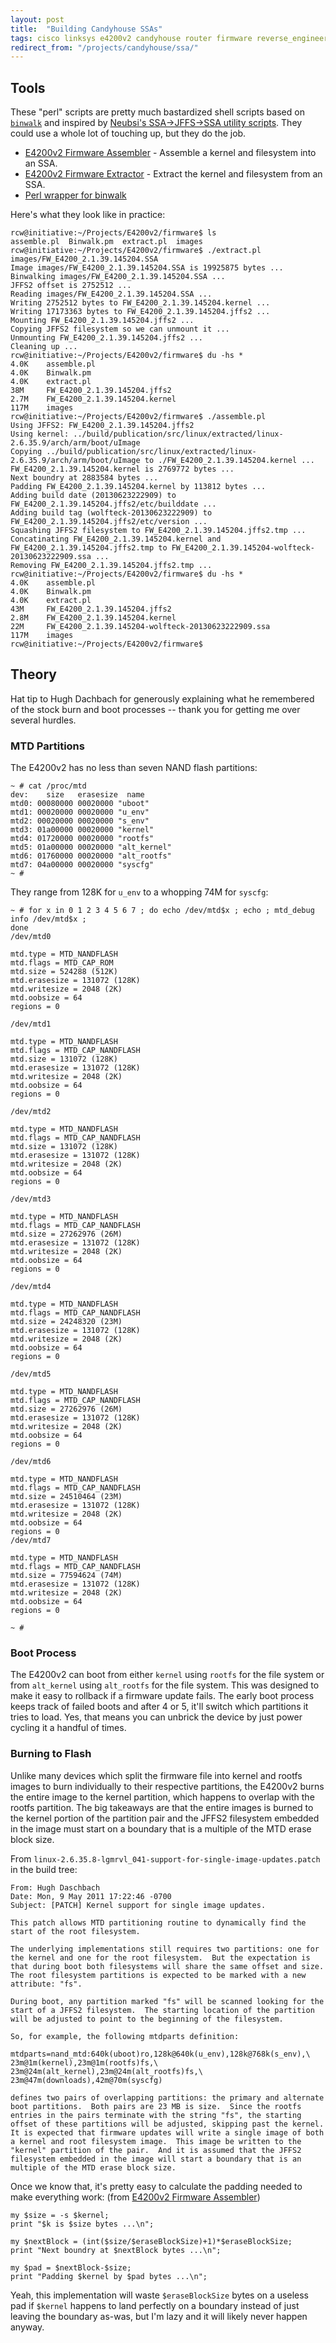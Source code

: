 ```yaml
---
layout: post
title:  "Building Candyhouse SSAs"
tags: cisco linksys e4200v2 candyhouse router firmware reverse_engineering perl
redirect_from: "/projects/candyhouse/ssa/"
---
```

## Tools

These "perl" scripts are pretty much bastardized shell scripts based on [`binwalk`](http://code.google.com/p/binwalk/) and inspired by [Neubsi's SSA->JFFS->SSA utility scripts](http://www.neubsi.at/blog/). They could use a whole lot of touching up, but they do the job.

* [E4200v2 Firmware Assembler](/assets/candyhouse-ssa-assemble.pl) - Assemble a kernel and filesystem into an SSA.
* [E4200v2 Firmware Extractor](/assets/candyhouse-ssa-extract.pl) - Extract the kernel and filesystem from an SSA.
* [Perl wrapper for binwalk](/assets/candyhouse-ssa-binwalk.pm)

Here's what they look like in practice:

```
rcw@initiative:~/Projects/E4200v2/firmware$ ls
assemble.pl  Binwalk.pm  extract.pl  images
rcw@initiative:~/Projects/E4200v2/firmware$ ./extract.pl images/FW_E4200_2.1.39.145204.SSA 
Image images/FW_E4200_2.1.39.145204.SSA is 19925875 bytes ...
Binwalking images/FW_E4200_2.1.39.145204.SSA ...
JFFS2 offset is 2752512 ...
Reading images/FW_E4200_2.1.39.145204.SSA ...
Writing 2752512 bytes to FW_E4200_2.1.39.145204.kernel ...
Writing 17173363 bytes to FW_E4200_2.1.39.145204.jffs2 ...
Mounting FW_E4200_2.1.39.145204.jffs2 ...
Copying JFFS2 filesystem so we can unmount it ...
Unmounting FW_E4200_2.1.39.145204.jffs2 ...
Cleaning up ...
rcw@initiative:~/Projects/E4200v2/firmware$ du -hs *
4.0K    assemble.pl
4.0K    Binwalk.pm
4.0K    extract.pl
38M     FW_E4200_2.1.39.145204.jffs2
2.7M    FW_E4200_2.1.39.145204.kernel
117M    images
rcw@initiative:~/Projects/E4200v2/firmware$ ./assemble.pl
Using JFFS2: FW_E4200_2.1.39.145204.jffs2
Using kernel: ../build/publication/src/linux/extracted/linux-2.6.35.9/arch/arm/boot/uImage
Copying ../build/publication/src/linux/extracted/linux-2.6.35.9/arch/arm/boot/uImage to ./FW_E4200_2.1.39.145204.kernel ...
FW_E4200_2.1.39.145204.kernel is 2769772 bytes ...
Next boundry at 2883584 bytes ...
Padding FW_E4200_2.1.39.145204.kernel by 113812 bytes ...
Adding build date (20130623222909) to FW_E4200_2.1.39.145204.jffs2/etc/builddate ...
Adding build tag (wolfteck-20130623222909) to FW_E4200_2.1.39.145204.jffs2/etc/version ...
Squashing JFFS2 filesystem to FW_E4200_2.1.39.145204.jffs2.tmp ...
Concatinating FW_E4200_2.1.39.145204.kernel and FW_E4200_2.1.39.145204.jffs2.tmp to FW_E4200_2.1.39.145204-wolfteck-20130623222909.ssa ...
Removing FW_E4200_2.1.39.145204.jffs2.tmp ...
rcw@initiative:~/Projects/E4200v2/firmware$ du -hs *
4.0K    assemble.pl
4.0K    Binwalk.pm
4.0K    extract.pl
43M     FW_E4200_2.1.39.145204.jffs2
2.8M    FW_E4200_2.1.39.145204.kernel
22M     FW_E4200_2.1.39.145204-wolfteck-20130623222909.ssa
117M    images
rcw@initiative:~/Projects/E4200v2/firmware$
```

## Theory

Hat tip to Hugh Dachbach for generously explaining what he remembered of the stock burn and boot processes -- thank you for getting me over several hurdles.

### MTD Partitions

The E4200v2 has no less than seven NAND flash partitions:

```
~ # cat /proc/mtd 
dev:    size   erasesize  name
mtd0: 00080000 00020000 "uboot"
mtd1: 00020000 00020000 "u_env"
mtd2: 00020000 00020000 "s_env"
mtd3: 01a00000 00020000 "kernel"
mtd4: 01720000 00020000 "rootfs"
mtd5: 01a00000 00020000 "alt_kernel"
mtd6: 01760000 00020000 "alt_rootfs"
mtd7: 04a00000 00020000 "syscfg"
~ #
```

They range from 128K for `u_env` to a whopping 74M for `syscfg`:

```
~ # for x in 0 1 2 3 4 5 6 7 ; do echo /dev/mtd$x ; echo ; mtd_debug info /dev/mtd$x ; 
done
/dev/mtd0

mtd.type = MTD_NANDFLASH
mtd.flags = MTD_CAP_ROM
mtd.size = 524288 (512K)
mtd.erasesize = 131072 (128K)
mtd.writesize = 2048 (2K)
mtd.oobsize = 64 
regions = 0

/dev/mtd1

mtd.type = MTD_NANDFLASH
mtd.flags = MTD_CAP_NANDFLASH
mtd.size = 131072 (128K)
mtd.erasesize = 131072 (128K)
mtd.writesize = 2048 (2K)
mtd.oobsize = 64 
regions = 0

/dev/mtd2

mtd.type = MTD_NANDFLASH
mtd.flags = MTD_CAP_NANDFLASH
mtd.size = 131072 (128K)
mtd.erasesize = 131072 (128K)
mtd.writesize = 2048 (2K)
mtd.oobsize = 64 
regions = 0

/dev/mtd3

mtd.type = MTD_NANDFLASH
mtd.flags = MTD_CAP_NANDFLASH
mtd.size = 27262976 (26M)
mtd.erasesize = 131072 (128K)
mtd.writesize = 2048 (2K)
mtd.oobsize = 64 
regions = 0

/dev/mtd4

mtd.type = MTD_NANDFLASH
mtd.flags = MTD_CAP_NANDFLASH
mtd.size = 24248320 (23M)
mtd.erasesize = 131072 (128K)
mtd.writesize = 2048 (2K)
mtd.oobsize = 64 
regions = 0

/dev/mtd5

mtd.type = MTD_NANDFLASH
mtd.flags = MTD_CAP_NANDFLASH
mtd.size = 27262976 (26M)
mtd.erasesize = 131072 (128K)
mtd.writesize = 2048 (2K)
mtd.oobsize = 64 
regions = 0

/dev/mtd6

mtd.type = MTD_NANDFLASH
mtd.flags = MTD_CAP_NANDFLASH
mtd.size = 24510464 (23M)
mtd.erasesize = 131072 (128K)
mtd.writesize = 2048 (2K)
mtd.oobsize = 64 
regions = 0
/dev/mtd7

mtd.type = MTD_NANDFLASH
mtd.flags = MTD_CAP_NANDFLASH
mtd.size = 77594624 (74M)
mtd.erasesize = 131072 (128K)
mtd.writesize = 2048 (2K)
mtd.oobsize = 64 
regions = 0

~ #  
```

### Boot Process

The E4200v2 can boot from either `kernel` using `rootfs` for the file system or from `alt_kernel` using `alt_rootfs` for the file system. This was designed to make it easy to rollback if a firmware update fails. The early boot process keeps track of failed boots and after 4 or 5, it'll switch which partitions it tries to load. Yes, that means you can unbrick the device by just power cycling it a handful of times.

### Burning to Flash

Unlike many devices which split the firmware file into kernel and rootfs images to burn individually to their respective partitions, the E4200v2 burns the entire image to the kernel partition, which happens to overlap with the rootfs partition. The big takeaways are that the entire images is burned to the kernel portion of the partition pair and the JFFS2 filesystem embedded in the image must start on a boundary that is a multiple of the MTD erase block size.

From `linux-2.6.35.8-lgmrvl_041-support-for-single-image-updates.patch` in the build tree:

```
From: Hugh Daschbach 
Date: Mon, 9 May 2011 17:22:46 -0700
Subject: [PATCH] Kernel support for single image updates.

This patch allows MTD partitioning routine to dynamically find the start of the root filesystem.

The underlying implementations still requires two partitions: one for the kernel and one for the root filesystem.  But the expectation is that during boot both filesystems will share the same offset and size.  The root filesystem partitions is expected to be marked with a new attribute: "fs".

During boot, any partition marked "fs" will be scanned looking for the start of a JFFS2 filesystem.  The starting location of the partition will be adjusted to point to the beginning of the filesystem.  

So, for example, the following mtdparts definition:

mtdparts=nand_mtd:640k(uboot)ro,128k@640k(u_env),128k@768k(s_env),\
23m@1m(kernel),23m@1m(rootfs)fs,\
23m@24m(alt_kernel),23m@24m(alt_rootfs)fs,\
23m@47m(downloads),42m@70m(syscfg)

defines two pairs of overlapping partitions: the primary and alternate boot partitions.  Both pairs are 23 MB is size.  Since the rootfs entries in the pairs terminate with the string "fs", the starting offset of these partitions will be adjusted, skipping past the kernel.  It is expected that firmware updates will write a single image of both a kernel and root filesystem image.  This image be written to the "kernel" partition of the pair.  And it is assumed that the JFFS2 filesystem embedded in the image will start a boundary that is an multiple of the MTD erase block size.
```

Once we know that, it's pretty easy to calculate the padding needed to make everything work:
(from [E4200v2 Firmware Assembler](/assets/candyhouse-ssa-assemble.pl))

```
my $size = -s $kernel;
print "$k is $size bytes ...\n";

my $nextBlock = (int($size/$eraseBlockSize)+1)*$eraseBlockSize;
print "Next boundry at $nextBlock bytes ...\n";

my $pad = $nextBlock-$size;
print "Padding $kernel by $pad bytes ...\n";
```

Yeah, this implementation will waste `$eraseBlockSize` bytes on a useless pad if `$kernel` happens to land perfectly on a boundary instead of just leaving the boundary as-was, but I'm lazy and it will likely never happen anyway.
